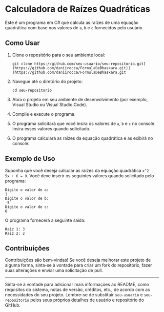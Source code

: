 # Calculadora de Raízes Quadráticas

Este é um programa em C# que calcula as raízes de uma equação quadrática com base nos valores de `a`, `b` e `c` fornecidos pelo usuário.

## Como Usar

1. Clone o repositório para o seu ambiente local:

   ```
   git clone https://github.com/seu-usuario/seu-repositorio.git](https://github.com/daniirocca/FormulaDeBhaskara.git)](https://github.com/daniirocca/FormulaDeBhaskara.git
   ```

2. Navegue até o diretório do projeto:

   ```
   cd seu-repositorio
   ```

3. Abra o projeto em seu ambiente de desenvolvimento (por exemplo, Visual Studio ou Visual Studio Code).

4. Compile e execute o programa.

5. O programa solicitará que você insira os valores de `a`, `b` e `c` no console. Insira esses valores quando solicitado.

6. O programa calculará as raízes da equação quadrática e as exibirá no console.

## Exemplo de Uso

Suponha que você deseja calcular as raízes da equação quadrática `x^2 - 5x + 6 = 0`. Você deve inserir os seguintes valores quando solicitado pelo programa:

```
Digite o valor de a:
1
Digite o valor de b:
-5
Digite o valor de c:
6
```

O programa fornecerá a seguinte saída:

```
Raiz 1: 3
Raiz 2: 2
```

## Contribuições

Contribuições são bem-vindas! Se você deseja melhorar este projeto de alguma forma, sinta-se à vontade para criar um fork do repositório, fazer suas alterações e enviar uma solicitação de pull.


---
Sinta-se à vontade para adicionar mais informações ao README, como requisitos do sistema, notas de versão, créditos, etc., de acordo com as necessidades do seu projeto. Lembre-se de substituir `seu-usuario` e `seu-repositorio` pelos seus próprios detalhes de usuário e repositório do GitHub.
